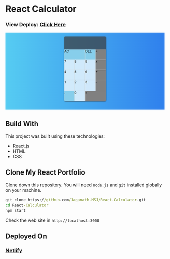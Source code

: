 # React Calculator
### View Deploy: [Click Here](https://msj-react-calculator.netlify.app)

[![React Calculator](./React%20Calculator.png)](https://msj-react-calculator.netlify.app)

## Build With
This project was built using these technologies:
  - React.js
  - HTML
  - CSS

## Clone My React Portfolio
Clone down this repository. 
You will need `node.js` and `git` installed globally on your machine.
```cmd
git clone https://github.com/Jaganath-MSJ/React-Calculator.git
cd React-Calculator
npm start
```
Check the web site in `http://localhost:3000`

## Deployed On
### [Netlify](https://www.netlify.com)
